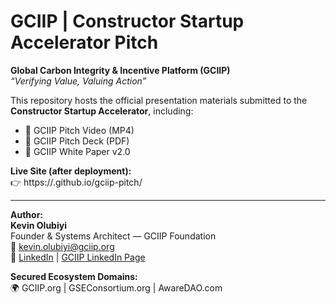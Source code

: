 # GCIIP | Constructor Startup Accelerator Pitch

**Global Carbon Integrity & Incentive Platform (GCIIP)**  
_“Verifying Value, Valuing Action”_

This repository hosts the official presentation materials submitted to the **Constructor Startup Accelerator**, including:
- 🎥 GCIIP Pitch Video (MP4)
- 📄 GCIIP Pitch Deck (PDF)
- 📘 GCIIP White Paper v2.0

**Live Site (after deployment):**  
👉 https://<your-username>.github.io/gciip-pitch/

---

**Author:**  
**Kevin Olubiyi**  
Founder & Systems Architect — GCIIP Foundation  
📧 kevin.olubiyi@gciip.org  
🔗 [LinkedIn](https://linkedin.com/in/kevinolubiyi-ai) | [GCIIP LinkedIn Page](https://linkedin.com/company/global-carbon-integrity-and-incentive-platform-gciip)

**Secured Ecosystem Domains:**  
🌍 GCIIP.org | GSEConsortium.org | AwareDAO.com
